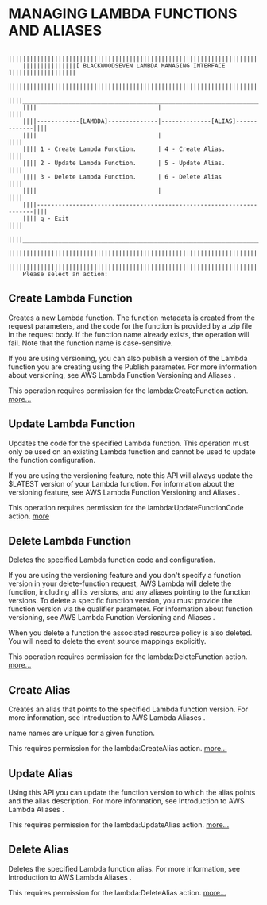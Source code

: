 # MANAGING LAMBDA FUNCTIONS AND ALIASES
```
    |||||||||||||||||||||||||||||||||||||||||||||||||||||||||||||||||||||||||||||
    |||||||||||||||[ BLACKWOODSEVEN LAMBDA MANAGING INTERFACE ]||||||||||||||||||
    |||||||||||||||||||||||||||||||||||||||||||||||||||||||||||||||||||||||||||||
    ||||_____________________________________________________________________||||
    ||||                                  |                                  ||||
    ||||------------[LAMBDA]--------------|--------------[ALIAS]-------------||||
    ||||                                  |                                  ||||
    |||| 1 - Create Lambda Function.      | 4 - Create Alias.                ||||
    |||| 2 - Update Lambda Function.      | 5 - Update Alias.                ||||
    |||| 3 - Delete Lambda Function.      | 6 - Delete Alias                 ||||
    ||||                                  |                                  ||||
    ||||---------------------------------------------------------------------||||
    |||| q - Exit                                                            ||||
    ||||_____________________________________________________________________||||
    |||||||||||||||||||||||||||||||||||||||||||||||||||||||||||||||||||||||||||||
    |||||||||||||||||||||||||||||||||||||||||||||||||||||||||||||||||||||||||||||
    Please select an action: 
```
## Create Lambda Function
Creates a new Lambda function. The function metadata is created from the request parameters, and the code for the function is provided by a .zip file in the request body. If the function name already exists, the operation will fail. Note that the function name is case-sensitive.

If you are using versioning, you can also publish a version of the Lambda function you are creating using the Publish parameter. For more information about versioning, see AWS Lambda Function Versioning and Aliases .

This operation requires permission for the lambda:CreateFunction action.
[more...](http://docs.aws.amazon.com/cli/latest/reference/lambda/create-function.html)
## Update Lambda Function
Updates the code for the specified Lambda function. This operation must only be used on an existing Lambda function and cannot be used to update the function configuration.

If you are using the versioning feature, note this API will always update the $LATEST version of your Lambda function. For information about the versioning feature, see AWS Lambda Function Versioning and Aliases .

This operation requires permission for the lambda:UpdateFunctionCode action.
[more](http://docs.aws.amazon.com/cli/latest/reference/lambda/update-function-code.html)
## Delete Lambda Function
Deletes the specified Lambda function code and configuration.

If you are using the versioning feature and you don't specify a function version in your delete-function request, AWS Lambda will delete the function, including all its versions, and any aliases pointing to the function versions. To delete a specific function version, you must provide the function version via the qualifier parameter. For information about function versioning, see AWS Lambda Function Versioning and Aliases .

When you delete a function the associated resource policy is also deleted. You will need to delete the event source mappings explicitly.

This operation requires permission for the lambda:DeleteFunction action.
[more...](http://docs.aws.amazon.com/cli/latest/reference/lambda/delete-function.html)
## Create Alias
Creates an alias that points to the specified Lambda function version. For more information, see Introduction to AWS Lambda Aliases .

name names are unique for a given function.

This requires permission for the lambda:CreateAlias action.
[more...](http://docs.aws.amazon.com/cli/latest/reference/lambda/create-alias.html)
## Update Alias
Using this API you can update the function version to which the alias points and the alias description. For more information, see Introduction to AWS Lambda Aliases .

This requires permission for the lambda:UpdateAlias action.
[more...](http://docs.aws.amazon.com/cli/latest/reference/lambda/update-alias.html)
## Delete Alias
Deletes the specified Lambda function alias. For more information, see Introduction to AWS Lambda Aliases .

This requires permission for the lambda:DeleteAlias action.
[more...](http://docs.aws.amazon.com/cli/latest/reference/lambda/delete-alias.html)